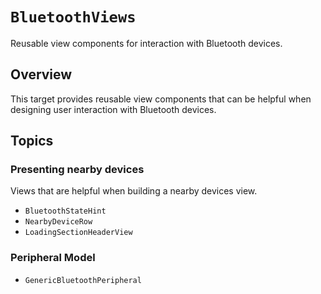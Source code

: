 # ``BluetoothViews``

Reusable view components for interaction with Bluetooth devices.

<!--
#
# This source file is part of the Stanford Spezi open source project
#
# SPDX-FileCopyrightText: 2024 Stanford University and the project authors (see CONTRIBUTORS.md)
#
# SPDX-License-Identifier: MIT
#       
-->

## Overview

This target provides reusable view components that can be helpful when designing user interaction with Bluetooth devices.

## Topics

### Presenting nearby devices

Views that are helpful when building a nearby devices view.

- ``BluetoothStateHint``
- ``NearbyDeviceRow``
- ``LoadingSectionHeaderView``

### Peripheral Model

- ``GenericBluetoothPeripheral``
